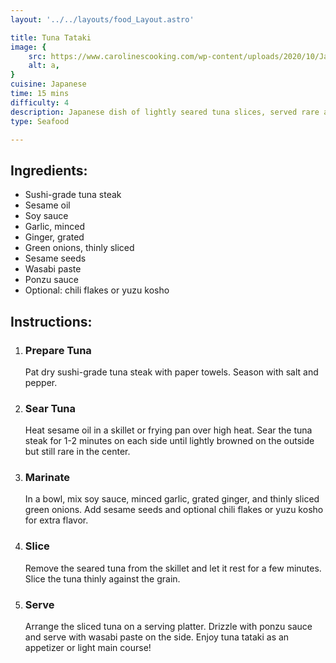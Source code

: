```yaml
---
layout: '../../layouts/food_Layout.astro'

title: Tuna Tataki
image: {
    src: https://www.carolinescooking.com/wp-content/uploads/2020/10/Japanese-recipes-square-500x375.jpg,
    alt: a,
}
cuisine: Japanese
time: 15 mins
difficulty: 4
description: Japanese dish of lightly seared tuna slices, served rare and thinly sliced, seasoned with soy sauce, ginger, garlic, and sesame seeds.
type: Seafood

---
```

<div class="recipe-container">
    <div class="ingredients">
        <h2>Ingredients:</h2>
        <ul>
            <li>Sushi-grade tuna steak</li>
            <li>Sesame oil</li>
            <li>Soy sauce</li>
            <li>Garlic, minced</li>
            <li>Ginger, grated</li>
            <li>Green onions, thinly sliced</li>
            <li>Sesame seeds</li>
            <li>Wasabi paste</li>
            <li>Ponzu sauce</li>
            <li>Optional: chili flakes or yuzu kosho</li>
        </ul>
    </div>
    <div class="instructions">
        <h2>Instructions:</h2>
        <ol>
            <li><h3>Prepare Tuna</h3>
                Pat dry sushi-grade tuna steak with paper towels. Season with salt and pepper.
            </li>
            <li><h3>Sear Tuna</h3>
                Heat sesame oil in a skillet or frying pan over high heat. Sear the tuna steak for 1-2 minutes on each side until lightly browned on the outside but still rare in the center.
            </li>
            <li><h3>Marinate</h3>
                In a bowl, mix soy sauce, minced garlic, grated ginger, and thinly sliced green onions. Add sesame seeds and optional chili flakes or yuzu kosho for extra flavor.
            </li>
            <li><h3>Slice</h3>
                Remove the seared tuna from the skillet and let it rest for a few minutes. Slice the tuna thinly against the grain.
            </li>
            <li><h3>Serve</h3>
                Arrange the sliced tuna on a serving platter. Drizzle with ponzu sauce and serve with wasabi paste on the side. Enjoy tuna tataki as an appetizer or light main course!
            </li>
        </ol>
    </div>
</div>
